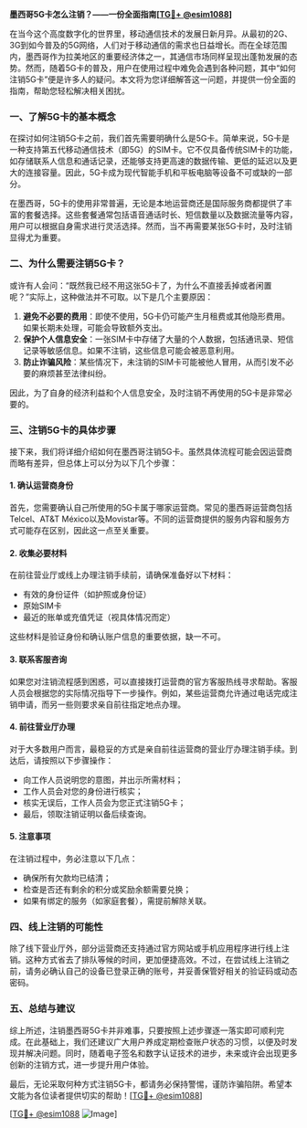 **墨西哥5G卡怎么注销？——一份全面指南[[TG💪+ @esim1088](https://t.me/s/esim1088)]**

在当今这个高度数字化的世界里，移动通信技术的发展日新月异。从最初的2G、3G到如今普及的5G网络，人们对于移动通信的需求也日益增长。而在全球范围内，墨西哥作为拉美地区的重要经济体之一，其通信市场同样呈现出蓬勃发展的态势。然而，随着5G卡的普及，用户在使用过程中难免会遇到各种问题，其中“如何注销5G卡”便是许多人的疑问。本文将为您详细解答这一问题，并提供一份全面的指南，帮助您轻松解决相关困扰。

### 一、了解5G卡的基本概念

在探讨如何注销5G卡之前，我们首先需要明确什么是5G卡。简单来说，5G卡是一种支持第五代移动通信技术（即5G）的SIM卡。它不仅具备传统SIM卡的功能，如存储联系人信息和通话记录，还能够支持更高速的数据传输、更低的延迟以及更大的连接容量。因此，5G卡成为现代智能手机和平板电脑等设备不可或缺的一部分。

在墨西哥，5G卡的使用非常普遍，无论是本地运营商还是国际服务商都提供了丰富的套餐选择。这些套餐通常包括语音通话时长、短信数量以及数据流量等内容，用户可以根据自身需求进行灵活选择。然而，当不再需要某张5G卡时，及时注销显得尤为重要。

### 二、为什么需要注销5G卡？

或许有人会问：“既然我已经不用这张5G卡了，为什么不直接丢掉或者闲置呢？”实际上，这种做法并不可取。以下是几个主要原因：

1. **避免不必要的费用**：即使不使用，5G卡仍可能产生月租费或其他隐形费用。如果长期未处理，可能会导致额外支出。
2. **保护个人信息安全**：一张SIM卡中存储了大量的个人数据，包括通讯录、短信记录等敏感信息。如果不注销，这些信息可能会被恶意利用。
3. **防止诈骗风险**：某些情况下，未注销的SIM卡可能被他人冒用，从而引发不必要的麻烦甚至法律纠纷。

因此，为了自身的经济利益和个人信息安全，及时注销不再使用的5G卡是非常必要的。

### 三、注销5G卡的具体步骤

接下来，我们将详细介绍如何在墨西哥注销5G卡。虽然具体流程可能会因运营商而略有差异，但总体上可以分为以下几个步骤：

#### 1. 确认运营商身份

首先，您需要确认自己所使用的5G卡属于哪家运营商。常见的墨西哥运营商包括Telcel、AT&T México以及Movistar等。不同的运营商提供的服务内容和服务方式可能存在区别，因此这一点至关重要。

#### 2. 收集必要材料

在前往营业厅或线上办理注销手续前，请确保准备好以下材料：
- 有效的身份证件（如护照或身份证）
- 原始SIM卡
- 最近的账单或充值凭证（视具体情况而定）

这些材料是验证身份和确认账户信息的重要依据，缺一不可。

#### 3. 联系客服咨询

如果您对注销流程感到困惑，可以直接拨打运营商的官方客服热线寻求帮助。客服人员会根据您的实际情况指导下一步操作。例如，某些运营商允许通过电话完成注销申请，而另一些则要求亲自前往指定地点办理。

#### 4. 前往营业厅办理

对于大多数用户而言，最稳妥的方式是亲自前往运营商的营业厅办理注销手续。到达后，请按照以下步骤操作：
- 向工作人员说明您的意图，并出示所需材料；
- 工作人员会对您的身份进行核实；
- 核实无误后，工作人员会为您正式注销5G卡；
- 最后，领取注销证明以备后续查询。

#### 5. 注意事项

在注销过程中，务必注意以下几点：
- 确保所有欠款均已结清；
- 检查是否还有剩余的积分或奖励余额需要兑换；
- 如果有绑定的服务（如家庭套餐），需提前解除关联。

### 四、线上注销的可能性

除了线下营业厅外，部分运营商还支持通过官方网站或手机应用程序进行线上注销。这种方式省去了排队等候的时间，更加便捷高效。不过，在尝试线上注销之前，请务必确认自己的设备已登录正确的账号，并妥善保管好相关的验证码或动态密码。

### 五、总结与建议

综上所述，注销墨西哥5G卡并非难事，只要按照上述步骤逐一落实即可顺利完成。在此基础上，我们还建议广大用户养成定期检查账户状态的习惯，以便及时发现并解决问题。同时，随着电子签名和数字认证技术的进步，未来或许会出现更多创新的注销方式，进一步提升用户体验。

最后，无论采取何种方式注销5G卡，都请务必保持警惕，谨防诈骗陷阱。希望本文能为各位读者提供切实的帮助！[[TG💪+ @esim1088](https://t.me/s/esim1088)]

[[TG💪+ @esim1088](https://t.me/s/esim1088) ![Image](https://i.postimg.cc/4NQfJmqS/Snipaste-2025-05-13-00-14-12.png)]
